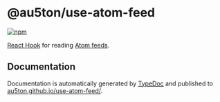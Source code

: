 # @au5ton/use-atom-feed

[![npm](https://img.shields.io/npm/v/@au5ton/use-atom-feed)](https://www.npmjs.com/@au5ton/use-atom-feed)

[React Hook](https://reactjs.org/docs/hooks-intro.html) for reading [Atom feeds](https://validator.w3.org/feed/docs/atom.html).

## Documentation

Documentation is automatically generated by [TypeDoc](https://typedoc.org) and published to [au5ton.github.io/use-atom-feed/](https://au5ton.github.io/use-atom-feed/).